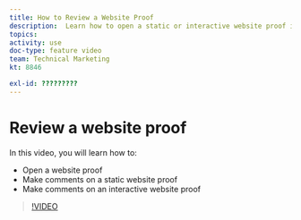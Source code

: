 ```yaml
---
title: How to Review a Website Proof
description:  Learn how to open a static or interactive website proof in [!DNL Adobe Workfront] and make comments. 
topics: 
activity: use
doc-type: feature video
team: Technical Marketing
kt: 8846

exl-id: ?????????
---
```

# Review a website proof

In this video, you will learn how to:

* Open a website proof
* Make comments on a static website proof
* Make comments on an interactive website proof

>[!VIDEO](https://video.tv.adobe.com/v/335143/?quality=12)

<!--
## Learn more
* Review an interactive proof
* Review a static proof
-->
